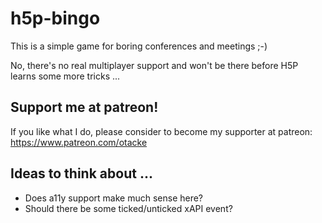 # h5p-bingo
This is a simple game for boring conferences and meetings ;-)

No, there's no real multiplayer support and won't be there before H5P learns
some more tricks ...

## Support me at patreon!
If you like what I do, please consider to become my supporter at patreon: https://www.patreon.com/otacke

## Ideas to think about ...
- Does a11y support make much sense here?
- Should there be some ticked/unticked xAPI event?
